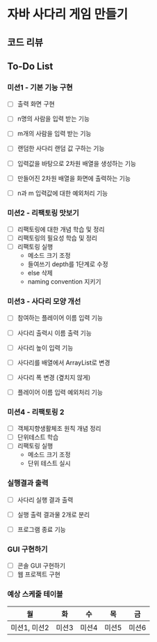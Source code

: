 # 자바 사다리 게임 만들기

## 코드 리뷰

## To-Do List
### 미션1 - 기본 기능 구현
- [ ] 출력 화면 구현
- [ ] n명의 사람을 입력 받는 기능
- [ ] m개의 사람을 입력 받는 기능
- [ ] 랜덤한 사다리 랜덤 값 구하는 기능
- [ ] 입력값을 바탕으로 2차원 배열을 생성하는 기능
- [ ] 만들어진 2차원 배열을 화면에 출력하는 기능
- [ ] n과 m 입력값에 대한 예외처리 기능


### 미션2 - 리팩토링 맛보기
- [ ] 리팩토링에 대한 개념 학습 및 정리
- [ ] 리팩토링의 필요성 학습 및 정리
- [ ] 리팩토링 실행
  - 메소드 크기 조정
  - 들여쓰기 depth를 1단계로 수정
  - else 삭제
  - naming convention 지키기


### 미션3 - 사다리 모양 개선
- [ ] 참여하는 플레이어 이름 입력 기능
- [ ] 사다리 출력시 이름 출력 기능
- [ ] 사다리 높이 입력 기능
- [ ] 사다리를 배열에서 ArrayList로 변경
- [ ] 사다리 폭 변경 (곂치지 않게)
- [ ] 플레이어 이름 입력 예외처리 기능


### 미션4 - 리팩토링 2
- [ ] 객체지향생활체조 원칙 개념 정리
- [ ] 단위테스트 학습
- [ ] 리팩토링 실행
    - 메소드 크기 조정
    - 단위 테스트 실시


### 실행결과 출력
- [ ] 사다리 실행 결과 출력
- [ ] 실행 출력 결과물 2개로 분리
- [ ] 프로그램 종료 기능


### GUI 구현하기
- [ ] 콘솔 GUI 구현하기
- [ ] 웹 프로젝트 구현

### 예상 스케줄 테이블
| 월 | 화 | 수 | 목 | 금 |
|---|---|---|---|---|
|미션1, 미션2|미션3|미션4|미션5|미션6|
